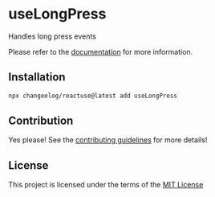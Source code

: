 # useLongPress

Handles long press events

Please refer to the [documentation](#) for more information.

## Installation

```bash
npx changeelog/reactuse@latest add useLongPress
```

## Contribution

Yes please! See the [contributing guidelines](#) for more details!

## License

This project is licensed under the terms of the [MIT License](/LICENSE)
